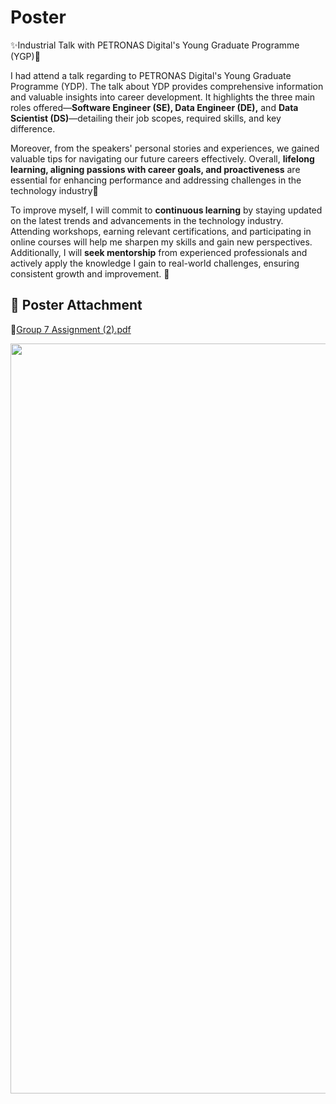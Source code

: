 # Poster
✨Industrial Talk with PETRONAS Digital's Young Graduate Programme (YGP)🎉

I had attend a talk regarding to PETRONAS Digital's Young Graduate Programme (YDP). The talk about YDP provides comprehensive information and valuable insights into career development. It highlights the three main roles offered—**Software Engineer (SE), Data Engineer (DE),** and **Data Scientist (DS)**—detailing their job scopes, required skills, and key difference. 

Moreover, from the speakers' personal stories and experiences, we gained valuable tips for navigating our future careers effectively. Overall, **lifelong learning, aligning passions with career goals, and proactiveness** are essential for enhancing performance and addressing challenges in the technology industry🌟

To improve myself, I will commit to **continuous learning** by staying updated on the latest trends and advancements in the technology industry. Attending workshops, earning relevant certifications, and participating in online courses will help me sharpen my skills and gain new perspectives. Additionally, I will **seek mentorship** from experienced professionals and actively apply the knowledge I gain to real-world challenges, ensuring consistent growth and improvement. 🚀

## 📌 Poster Attachment
📄[Group 7 Assignment (2).pdf](https://github.com/user-attachments/files/17880228/Group.7.Assignment.2.pdf)

<p align="center">
  <img src = "https://github.com/user-attachments/assets/53dfa6d6-96a8-4fc8-bae9-f343f7b4dff7" width="800" height="1200"/>
</p>

